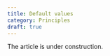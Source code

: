 ```yaml
---
title: Default values
category: Principles
draft: true
---
```


The article is under construction. 
